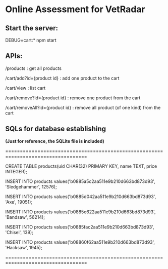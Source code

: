 # Online Assessment for VetRadar

## Start the server:
DEBUG=cart:* npm start

## APIs:

/products			: get all products

/cart/add?id={product id}	: add one product to the cart

/cart/view			: list cart

/cart/remove?id={product id}	: remove one product from the cart

/cart/removeAll?id={product id}	: remove all product (of one kind) from the cart

## SQLs for database establishing 

**(Just for reference, the SQLite file is included)**

==================================================================================

CREATE TABLE products(uid CHAR(32) PRIMARY KEY, name TEXT, price INTEGER);

INSERT INTO products values('b0885a5c2aa511e9b210d663bd873d93', 'Sledgehammer', 12576);

INSERT INTO products values('b0885d042aa511e9b210d663bd873d93', 'Axe', 19051);

INSERT INTO products values('b0885e622aa511e9b210d663bd873d93', 'Bandsaw', 56214);

INSERT INTO products values('b0885fac2aa511e9b210d663bd873d93', 'Chisel', 139);

INSERT INTO products values('b08860f62aa511e9b210d663bd873d93', 'Hacksaw', 1945);

==================================================================================

